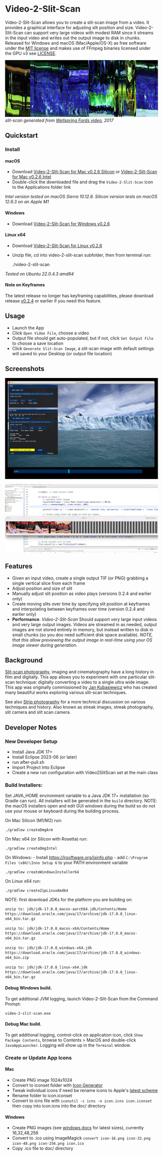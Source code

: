 # Video-2-Slit-Scan
Video-2-Slit-Scan allows you to create a slit-scan image from a video. It provides a graphical interface for adjusting slit position and size. Video-2-Slit-Scan can support very large videos with modest RAM since it streams in the input video and writes out the output image to disk in chunks. Released for Windows and macOS (Mac/Apple/OS-X) as free software under the [MIT license](https://opensource.org/licenses/MIT) and makes use of FFmpeg binaries licensed under the GPU v3 see [LICENSE](LICENSE.txt).

![Slit-scan generated from Wellspring Fords video](documentation/2017-wellspring-fords.jpg)
*slit-scan generated from [Wellspring Fords video](https://andrewringler.com/2017-11-wellspring-fords/), 2017*

## Quickstart
### Install
#### macOS
   * Download [Video-2-Slit-Scan for Mac v0.2.6 Silicon](https://github.com/andrewringler/video-2-slit-scan/releases/download/v0.2.6/Video-2-Slit-Scan_0.2.6_Silicon.dmg) or [Video-2-Slit-Scan for Mac v0.2.6 Intel](https://github.com/andrewringler/video-2-slit-scan/releases/download/v0.2.6/Video-2-Slit-Scan_0.2.6_Intel.dmg)
   * Double-click the downloaded file and drag the `Video-2-Slit-Scan` icon to the Applications folder link

*Intel version tested on macOS Sierra 10.12.6. Silicon version tests on macOS 12.6.3 on an Apple M1*

#### Windows
   * Download [Video-2-Slit-Scan for Windows v0.2.6](https://github.com/andrewringler/video-2-slit-scan/releases/download/v0.2.6/video-2-slit-scan_0.2.6_Windows_x64.exe)

#### Linux x64
 * Download [Video-2-Slit-Scan for Linux v0.2.6](https://github.com/andrewringler/video-2-slit-scan/releases/download/v0.2.6/video-2-slit-scan-0.2.6_Linux_amd64.zip)
 * Unzip file, cd into video-2-slit-scan subfolder, then from terminal run:

    ./video-2-slit-scan

*Tested on Ubuntu 22.0.4.3 amd64*

#### Note on Keyframes
The latest release no longer has keyframing capabilities, please download release [v0.2.4](https://github.com/andrewringler/video-2-slit-scan/releases/tag/v0.2.4) or earlier if you need this feature.

## Usage
 * Launch the App
 * Click `Open Video File`, choose a video
 * Output file should get auto-populated, but if not, click `Set Output File` to choose a save location
 * Click `Generate Slit-Scan Image`, a slit-scan image with default settings will saved to your Desktop (or output file location)

## Screenshots
![app screenshot](documentation/ScreenShot2017-12-30Glacier.jpg)

![app screenshot](documentation/ScreenShot2017-06-21.jpg)

## Features
 * Given an input video, create a single output TIF (or PNG) grabbing a single vertical slice from each frame
 * Adjust position and size of slit
 * Manually adjust slit position as video plays (versions 0.2.4 and earlier only)
 * Create moving slits over time by specifying slit position at keyframes and interpolating between keyframes over time (version 0.2.4 and earlier only)
 * **Performance**. *Video-2-Slit-Scan* Should support very large input videos and very large output images. Videos are streamed in as needed, output images are not stored entirely in memory, but instead written to disk in small chunks (so you doo need sufficient disk space available). *NOTE, that this allow previewing the output image in real-time using your OS image viewer during generation.*

## Background
[Slit-scan photography](https://en.wikipedia.org/wiki/Slit-scan_photography), imaging and cinematography have a long history in film and digitally. This app allows you to experiment with one particular slit-scan technique: digitally converting a video to a single ultra wide image. This app was originally commissioned by [Jan Kubasiewicz](http://jankuba.com/) who has created many beautiful works exploring various slit-scan techniques.

See also [Strip photography](https://en.wikipedia.org/wiki/Strip_photography) for a more technical discussion on various techniques and history. Also known as streak images, streak photography, slit camera and slit scan camera.

## Developer Notes
### New Developer Setup
 * Install Java JDK 17+
 * Install Eclipse 2023-06 (or later)
 * run after-pull.sh
 * Import Project Into Eclipse
 * Create a new run configuration with Video2SlitScan set at the main class
 
### Build Installers:
Set JAVA_HOME environment variable to a Java JDK 17+ installation (so Gradle can run). All installers will be generated in the `build` directory. NOTE: the macOS installers open and edit GUI windows during the build so do not use your mouse or keyboard during the building process.

On Mac Silicon (M1/M2) run:

    ./gradlew createDmgArm    
        
On Mac x64 (or Silicon with Rosetta) run:
    
    ./gradlew createDmgIntel    
    
On Windows:
	- Install https://jrsoftware.org/isinfo.php
	- add `C:\Program Files (x86)\Inno Setup 6` to your PATH environment variable
     
    ./gradlew createWindowsInstaller64
    
On Linux x64 run:

    ./gradlew createZipLinuxAmd64
    
NOTE: first download JDKs for the platform you are building on:

    unzip to: jdk/jdk-17.0.8_macos-aarch64.jdk/Contents/Home
    https://download.oracle.com/java/17/archive/jdk-17.0.8_linux-x64_bin.tar.gz

    unzip to: jdk/jdk-17.0.8_macos-x64/Contents/Home
    https://download.oracle.com/java/17/archive/jdk-17.0.8_macos-x64_bin.tar.gz

    unzip to: jdk/jdk-17.0.8_windows-x64.jdk
    https://download.oracle.com/java/17/archive/jdk-17.0.8_windows-x64_bin.zip

    unzip to: jdk/jdk-17.0.8_linux-x64.jdk
    https://download.oracle.com/java/17/archive/jdk-17.0.8_linux-x64_bin.tar.gz

#### Debug Windows build.
To get additional JVM logging, launch Video-2-Slit-Scan from the Command Prompt:

    video-2-slit-scan.exe
    
#### Debug Mac build.
To get additional logging, control-click on application icon, click `Show Package Contents`, browse to Contents > MacOS and double-click `JavaAppLauncher`. Logging will show up in the `Terminal` window.

### Create or Update App Icons
#### Mac
 * Create PNG image 1024x1024
 * Convert to iconset folder with [Icon Generator](https://github.com/onmyway133/IconGenerator)
 * Tweak individual icons if need be
  rename icons to Apple's [latest scheme](https://developer.apple.com/library/content/documentation/GraphicsAnimation/Conceptual/HighResolutionOSX/Optimizing/Optimizing.html)
 * Rename folder to icon.iconset
 * Convert to icns file with
 `iconutil -c icns -o icon.icns icon.iconset`
  then copy into icon.icns into the doc/ directory
  
#### Windows
 * Create PNG images (see [windows docs](https://msdn.microsoft.com/en-us/library/windows/desktop/dn742485%28v=vs.85%29.aspx) for latest sizes), currently 16,32,48,256
 * Convert to .ico using ImageMagick `convert icon-16.png icon-32.png icon-48.png icon-256.png icon.ico`
 * Copy .ico file to doc/ directory